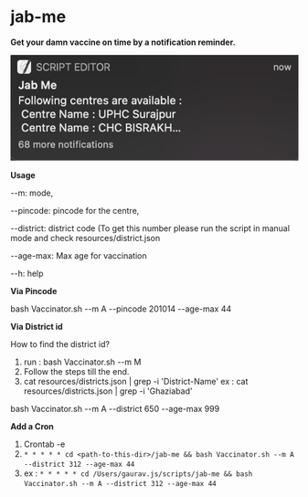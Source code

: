 # jab-me
**Get your damn vaccine on time by a notification reminder.**

![NOTIF_EX](https://github.com/gauravat16/jab-me/blob/master/screenshots/notif-ex.png)

**Usage**

--m: mode,

--pincode: pincode for the centre,

--district: district code (To get this number please run the script in manual mode and check resources/district.json

--age-max: Max age for vaccination

--h: help



**Via Pincode**

bash  Vaccinator.sh --m A --pincode 201014 --age-max 44

**Via District id**

How to find the district id?

1. run : bash  Vaccinator.sh --m M
2. Follow the steps till the end.
3. cat resources/districts.json | grep -i 'District-Name'  ex : cat resources/districts.json | grep -i 'Ghaziabad'

bash  Vaccinator.sh --m A --district 650 --age-max 999

**Add a Cron**

1. Crontab -e
2. `* * * * * cd <path-to-this-dir>/jab-me && bash Vaccinator.sh --m A --district 312 --age-max 44`
3. ex : `* * * * * cd /Users/gaurav.js/scripts/jab-me && bash Vaccinator.sh --m A --district 312 --age-max 44`



